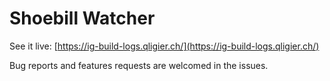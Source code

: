 # Shoebill Watcher

See it live: [https://ig-build-logs.qligier.ch/](https://ig-build-logs.qligier.ch/)

Bug reports and features requests are welcomed in the issues.
